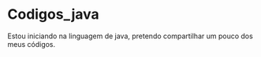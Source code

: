 # Codigos_java
Estou iniciando na linguagem de java, pretendo compartilhar um pouco dos meus códigos.
